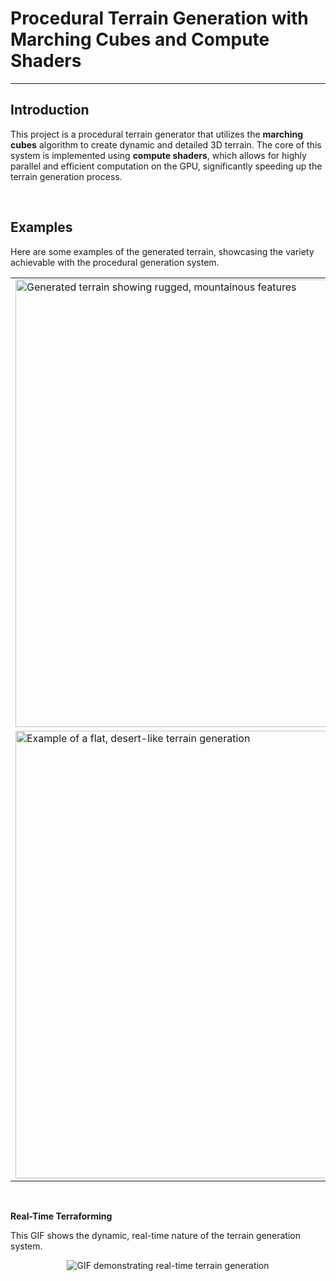 # Procedural Terrain Generation with Marching Cubes and Compute Shaders

---

## **Introduction**

This project is a procedural terrain generator that utilizes the **marching cubes** algorithm to create dynamic and detailed 3D terrain. The core of this system is implemented using **compute shaders**, which allows for highly parallel and efficient computation on the GPU, significantly speeding up the terrain generation process.

<br>

## **Examples**

Here are some examples of the generated terrain, showcasing the variety achievable with the procedural generation system.

<table>
  <tr>
    <td>
      <img width="716" alt="Generated terrain showing rugged, mountainous features" src="https://github.com/user-attachments/assets/73205be8-a2e1-4d43-9d3e-54d1103bad1f" />
    </td>
    <td>
      <img width="716" alt="Generated terrain with rolling hills and a clear sky" src="https://github.com/user-attachments/assets/4dd05889-b322-43df-ab56-151455b1d83e" />
    </td>
  </tr>
  <tr>
    <td>
      <img width="716" alt="Example of a flat, desert-like terrain generation" src="https://github.com/user-attachments/assets/fa730d90-0600-4adf-ac17-28da9cd018ac" />
    </td>
    <td>
      <img width="716" alt="A screenshot of a stylized or alien-looking terrain" src="https://github.com/user-attachments/assets/051d65e2-667e-47d4-a7bb-65eff6941582" />
    </td>
  </tr>
</table>

<br>

**Real-Time Terraforming**

This GIF shows the dynamic, real-time nature of the terrain generation system.

<div align="center">
  <img src="https://github.com/user-attachments/assets/3a828879-5148-4558-85ee-3fdf86d8ce69" alt="GIF demonstrating real-time terrain generation" />
</div>

<br>

